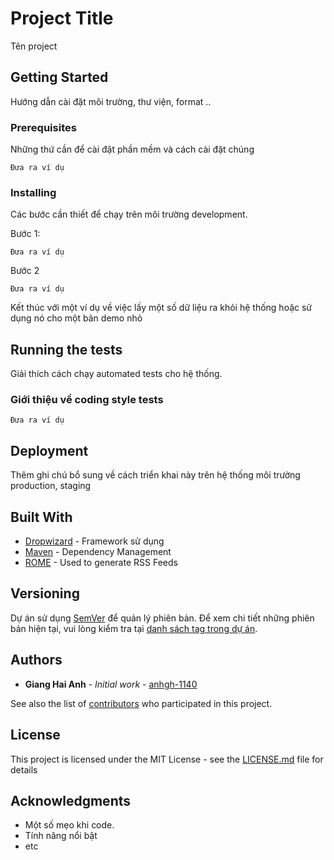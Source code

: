 # Project Title

Tên project

## Getting Started

Hướng dẫn cài đặt môi trường, thư viện, format ..

### Prerequisites

Những thứ cần để cài đặt phần mềm và cách cài đặt chúng

```
Đưa ra ví dụ
```

### Installing

Các bước cần thiết để chạy trên môi trường development.

Bước 1:

```
Đưa ra ví dụ
```

Bước 2

```
Đưa ra ví dụ
```

Kết thúc với một ví dụ về việc lấy một số dữ liệu ra khỏi hệ thống hoặc sử dụng nó cho một bản demo nhỏ

## Running the tests

Giải thích cách chạy automated tests cho hệ thống.

### Giới thiệu về coding style tests

```
Đưa ra ví dụ
```

## Deployment

Thêm ghi chú bổ sung về cách triển khai này trên hệ thống môi trường production, staging

## Built With

* [Dropwizard](http://www.dropwizard.io/1.0.2/docs/) - Framework sử dụng
* [Maven](https://maven.apache.org/) - Dependency Management
* [ROME](https://rometools.github.io/rome/) - Used to generate RSS Feeds

## Versioning

Dự án sử dụng [SemVer](http://semver.org/) để quản lý phiên bản. Để xem chi tiết những phiên bản hiện tại, vui lòng kiểm tra tại [danh sách tag trong dự án](https://github.com/your/project/tags).

## Authors

* **Giang Hai Anh** - *Initial work* - [anhgh-1140](https://github.com/anhgh-1140)

See also the list of [contributors](https://github.com/your/project/contributors) who participated in this project.

## License

This project is licensed under the MIT License - see the [LICENSE.md](LICENSE.md) file for details

## Acknowledgments

* Một số mẹo khi code.
* Tính năng nổi bật
* etc
